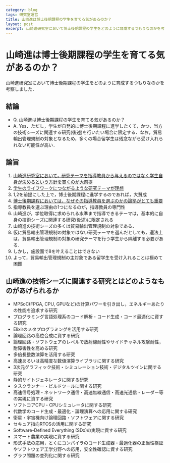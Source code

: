 ```yaml
---
category: blog
tags: 研究室運営
title: 山崎進は博士後期課程の学生を育てる気があるのか？
layout: post
excerpt: 山崎進研究室において博士後期課程の学生をどのように育成するつもりなのかを考察しました
---
```

# 山崎進は博士後期課程の学生を育てる気があるのか？

山崎進研究室において博士後期課程の学生をどのように育成するつもりなのかを考察しました．

## 結論

* Q. 山崎進は博士後期課程の学生を育てる気があるのか？
* A. Yes．ただし，学生が自発的に博士後期課程に進学したくて，かつ，当方の技術シーズに関連する研究(後述)を行いたい場合に限定する．なお，貿易輸出管理規制の対象となるため，多くの場合留学生は残念ながら受け入れられない可能性が高い．

## 論旨

1. [山崎進研究室において，研究テーマを指導教員から与えるのではなく学生自身が決めるという方針を貫くのが大前提](https://zacky1972.github.io/blog/2024/01/01/policy-of-zackylab.html)
2. [学生のライフワークにつながるような研究テーマが理想](https://zacky1972.github.io/blog/2016/12/13/Personal-Vision-Co-Creator.html)
3. 1,2を前提にした上で，博士後期課程に進学するのであれば，大賛成
4. [博士後期課程においては，なぜその指導教員を選ぶのかの論拠がとても重要](https://www.unp.or.jp/ISBN/ISBN978-4-8158-0923-2.html)
5. 指導教員を選ぶ理由の1つになるのが，指導教員の専門性
6. 山崎進が，学位取得に求められる水準まで指導できるテーマは，基本的に自身の技術シーズに関連する研究(後述)に限定される
7. 山崎進の技術シーズの多くは貿易輸出管理規制の対象である．
8. 仮に貿易輸出管理規制の対象ではない研究テーマを選んだとしても，遵法上は，貿易輸出管理規制の対象の研究テーマを行う学生から隔離する必要がある．
9. しかし，施設面で8を叶えることはできない
10. よって，貿易輸出管理規制の主対象である留学生を受け入れることは極めて困難

## 山崎進の技術シーズに関連する研究とはどのようなものがあげられるか

* MPSoC(FPGA, CPU, GPUなど)の計算パワーを引き出し，エネルギーあたりの性能を追求する研究
* プログラミング言語処理系のコード解析・コード生成・コード最適化に資する研究
* Elixirのメタプログラミングを活用する研究
* 論理回路の高位合成に資する研究
* 論理回路・ソフトウェアのレベルで放射線耐性やサイドチャネル攻撃耐性，耐障害性を高める研究
* 多倍長整数演算を活用する研究
* 高速あるいは高精度な数値演算ライブラリに関する研究
* 3次元グラフィック技術・シミュレーション技術・デジタルツインに関する研究
* 静的サイトジェネレータに関する研究
* タスクランナー・ビルドツールに関する研究
* 高速信号処理・ネットワーク通信・高速無線通信・高速光通信・レーダー等の実現に資する研究
* ソフトコアCPU・CPUシミュレータに関する研究
* 代数学のコード生成・最適化・論理演算への応用に関する研究
* 衛星・宇宙機向け論理回路・ソフトウェアに関する研究
* セキュア指向RTOSの活用に関する研究
* Software-Defined Everything (SDx)の実現に資する研究
* スマート農業の実現に資する研究
* 形式手法の応用，とくにコンパイラのコード生成器・最適化器の正当性検証やソフトウェア工学分野への応用，安全性確認に資する研究
* グラフ問題の並列化に関する研究


